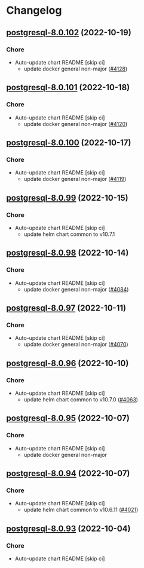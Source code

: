 # Changelog



## [postgresql-8.0.102](https://github.com/truecharts/charts/compare/postgresql-8.0.101...postgresql-8.0.102) (2022-10-19)

### Chore

- Auto-update chart README [skip ci]
  - update docker general non-major ([#4128](https://github.com/truecharts/charts/issues/4128))




## [postgresql-8.0.101](https://github.com/truecharts/charts/compare/postgresql-8.0.100...postgresql-8.0.101) (2022-10-18)

### Chore

- Auto-update chart README [skip ci]
  - update docker general non-major ([#4120](https://github.com/truecharts/charts/issues/4120))




## [postgresql-8.0.100](https://github.com/truecharts/charts/compare/postgresql-8.0.99...postgresql-8.0.100) (2022-10-17)

### Chore

- Auto-update chart README [skip ci]
  - update docker general non-major ([#4119](https://github.com/truecharts/charts/issues/4119))




## [postgresql-8.0.99](https://github.com/truecharts/charts/compare/postgresql-8.0.98...postgresql-8.0.99) (2022-10-15)

### Chore

- Auto-update chart README [skip ci]
  - update helm chart common to v10.7.1




## [postgresql-8.0.98](https://github.com/truecharts/charts/compare/postgresql-8.0.97...postgresql-8.0.98) (2022-10-14)

### Chore

- Auto-update chart README [skip ci]
  - update docker general non-major ([#4084](https://github.com/truecharts/charts/issues/4084))




## [postgresql-8.0.97](https://github.com/truecharts/charts/compare/postgresql-8.0.96...postgresql-8.0.97) (2022-10-11)

### Chore

- Auto-update chart README [skip ci]
  - update docker general non-major ([#4070](https://github.com/truecharts/charts/issues/4070))




## [postgresql-8.0.96](https://github.com/truecharts/charts/compare/postgresql-8.0.95...postgresql-8.0.96) (2022-10-10)

### Chore

- Auto-update chart README [skip ci]
  - update helm chart common to v10.7.0 ([#4063](https://github.com/truecharts/charts/issues/4063))




## [postgresql-8.0.95](https://github.com/truecharts/charts/compare/postgresql-8.0.94...postgresql-8.0.95) (2022-10-07)

### Chore

- Auto-update chart README [skip ci]
  - update docker general non-major




## [postgresql-8.0.94](https://github.com/truecharts/charts/compare/postgresql-8.0.93...postgresql-8.0.94) (2022-10-07)

### Chore

- Auto-update chart README [skip ci]
  - update helm chart common to v10.6.11 ([#4021](https://github.com/truecharts/charts/issues/4021))




## [postgresql-8.0.93](https://github.com/truecharts/charts/compare/postgresql-8.0.92...postgresql-8.0.93) (2022-10-04)

### Chore

- Auto-update chart README [skip ci]
